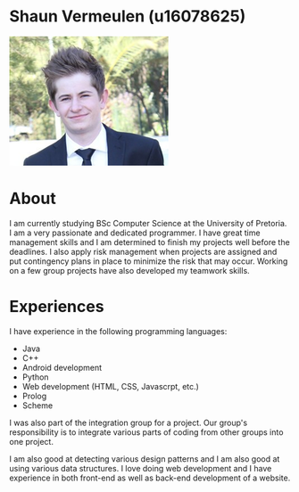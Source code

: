 # Shaun Vermeulen (u16078625)

![ProfilePicture](images/Profile.png) 

# About

I am currently studying BSc Computer Science at the University of Pretoria. I am a very passionate and dedicated programmer.  I have great time management skills and I am determined to finish my projects well before the deadlines.  I also apply risk management when projects are assigned and put contingency plans in place to minimize the risk that may occur.  Working on a few group projects have also developed my teamwork skills.

# Experiences

I have experience in the following programming languages:

- Java
- C++
- Android development
- Python
- Web development (HTML, CSS, Javascrpt, etc.)
- Prolog
- Scheme

I was also part of the integration group for a project. Our group's responsibility is to integrate various parts of coding from other groups into one project.

I am also good at detecting various design patterns and I am also good at using various data structures. I love doing web development and I have experience in both front-end as well as back-end development of a website. 

